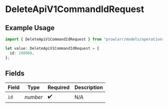 # DeleteApiV1CommandIdRequest

## Example Usage

```typescript
import { DeleteApiV1CommandIdRequest } from "prowlarr/models/operations";

let value: DeleteApiV1CommandIdRequest = {
  id: 160068,
};
```

## Fields

| Field              | Type               | Required           | Description        |
| ------------------ | ------------------ | ------------------ | ------------------ |
| `id`               | *number*           | :heavy_check_mark: | N/A                |